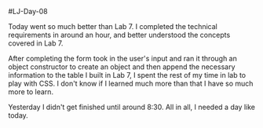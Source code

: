 #LJ-Day-08

Today went so much better than Lab 7. I completed the technical requirements in around an hour, and better understood the concepts covered in Lab 7.

After completing the form took in the user's input and ran it through an object constructor to create an object and then append the necessary information to the table I built in Lab 7, I spent the rest of my time in lab to play with CSS. I don't know if I learned much more than that I have so much more to learn.

Yesterday I didn't get finished until around 8:30. All in all, I needed a day like today.

